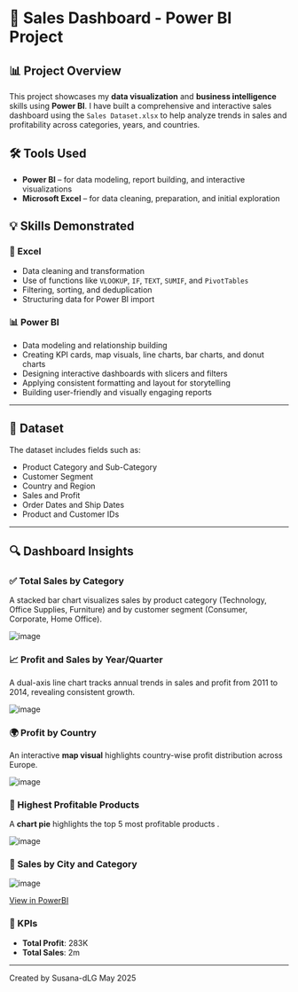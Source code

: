 
# 💼 Sales Dashboard - Power BI Project


## 📊 Project Overview

This project showcases my **data visualization** and **business intelligence** skills using **Power BI**. I have built a comprehensive and interactive sales dashboard using the `Sales Dataset.xlsx` to help analyze trends in sales and profitability across categories, years, and countries.

## 🛠️ Tools Used

- **Power BI** – for data modeling, report building, and interactive visualizations
- **Microsoft Excel** – for data cleaning, preparation, and initial exploration

## 💡 Skills Demonstrated

### 🔧 Excel
- Data cleaning and transformation  
- Use of functions like `VLOOKUP`, `IF`, `TEXT`, `SUMIF`, and `PivotTables`  
- Filtering, sorting, and deduplication  
- Structuring data for Power BI import

### 📊 Power BI
- Data modeling and relationship building  
- Creating KPI cards, map visuals, line charts, bar charts, and donut charts  
- Designing interactive dashboards with slicers and filters  
- Applying consistent formatting and layout for storytelling  
- Building user-friendly and visually engaging reports  

---

## 📁 Dataset

The dataset includes fields such as:
- Product Category and Sub-Category  
- Customer Segment  
- Country and Region  
- Sales and Profit  
- Order Dates and Ship Dates  
- Product and Customer IDs
---

## 🔍 Dashboard Insights

### ✅ Total Sales by Category
A stacked bar chart visualizes sales by product category (Technology, Office Supplies, Furniture) and by customer segment (Consumer, Corporate, Home Office).

![image](https://github.com/user-attachments/assets/18e29d68-4b9d-4e47-93d9-7e948f709e65)

### 📈 Profit and Sales by Year/Quarter
A dual-axis line chart tracks annual trends in sales and profit from 2011 to 2014, revealing consistent growth.

![image](https://github.com/user-attachments/assets/966a6c38-027b-47ab-874c-f8834843a3ed)


### 🌍 Profit by Country
An interactive **map visual** highlights country-wise profit distribution across Europe.

![image](https://github.com/user-attachments/assets/c6f585f4-5e9c-4a00-9732-ec25f3d4e0e3)


### 🥇 Highest Profitable Products
A **chart pie** highlights the top 5 most profitable products .

![image](https://github.com/user-attachments/assets/dafd6477-7a1d-4279-afc8-24105b2d0c4b)



### 🥇 Sales by City and Category

![image](https://github.com/user-attachments/assets/efa8461c-b142-4aa1-b8df-a5838ce6b65a)

[View in PowerBI](https://app.powerbi.com/groups/me/reports/fdb14bca-b77f-493d-bacf-e9f971225d8f/b0deb759a531e4108097?experience=power-bi)

### 📌 KPIs
- **Total Profit**: 283K  
- **Total Sales**: 2m

---

Created by Susana-dLG
May 2025
